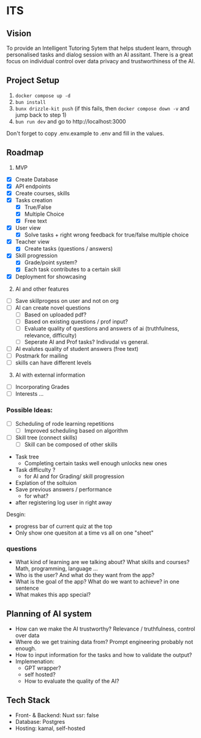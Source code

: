 # ITS

## Vision

To provide an Intelligent Tutoring Sytem that helps student learn, through personalised tasks and dialog session with an
AI assitant. There is a great focus on individual control over data privacy and trustworthiness of the AI.

## Project Setup

1. `docker compose up -d`
2. `bun install`
3. `bunx drizzle-kit push` (if this fails, then `docker compose down -v` and jump back to step 1)
4. `bun run dev` and go to http://localhost:3000

Don't forget to copy .env.example to .env and fill in the values.

## Roadmap

1. MVP

- [x] Create Database
- [x] API endpoints
- [x] Create courses, skills
- [x] Tasks creation
  - [x] True/False
  - [x] Multiple Choice
  - [x] Free text
- [x] User view
  - [x] Solve tasks + right wrong feedback for true/false multiple choice
- [x] Teacher view
  - [x] Create tasks (questions / answers)
- [x] Skill progression
  - [x] Grade/point system?
  - [x] Each task contributes to a certain skill
- [x] Deployment for showcasing

2. AI and other features

- [ ] Save skillprogess on user and not on org
- [ ] AI can create novel questions
  - [ ] Based on uploaded pdf?
  - [ ] Based on existing questions / prof input?
  - [ ] Evaluate quality of questions and answers of ai (truthfulness, relevance, difficulty)
  - [ ] Seperate AI and Prof tasks? Indivudal vs general.
- [ ] AI evalutes quality of student answers (free text)
- [ ] Postmark for mailing
- [ ] skills can have different levels

3. AI with external information

- [ ] Incorporating Grades
- [ ] Interests ...

### Possible Ideas:

- [ ] Scheduling of rode learning repetitions
  - [ ] Improved scheduling based on algorithm
- [ ] Skill tree (connect skills)
  - [ ] Skill can be composed of other skills
- Task tree
  - Completing certain tasks well enough unlocks new ones
- Task difficulty ?
  - for AI and for Grading/ skill progression
- Explation of the soltuion
- Save previous answers / performance
  - for what?
- after registering log user in right away

Desgin:

- progress bar of current quiz at the top
- Only show one quesiton at a time vs all on one "sheet"

### questions

- What kind of learning are we talking about? What skills and courses? Math, programming, language ...
- Who is the user? And what do they want from the app?
- What is the goal of the app? What do we want to achieve? in one sentence
- What makes this app special?

## Planning of AI system

- How can we make the AI trustworthy? Relevance / truthfulness, control over data
- Where do we get training data from? Prompt engineering probably not enough.
- How to input information for the tasks and how to validate the output?
- Implemenation:
  - GPT wrapper?
  - self hosted?
  - How to evaluate the quality of the AI?

## Tech Stack

- Front- & Backend: Nuxt ssr: false
- Database: Postgres
- Hosting: kamal, self-hosted
